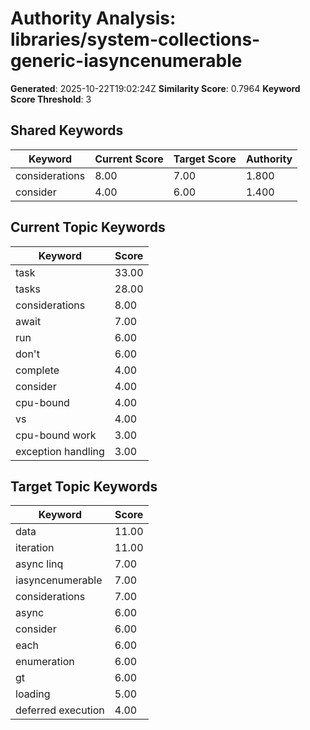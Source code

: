 # Authority Analysis: libraries/system-collections-generic-iasyncenumerable

**Generated**: 2025-10-22T19:02:24Z
**Similarity Score**: 0.7964
**Keyword Score Threshold**: 3

## Shared Keywords

| Keyword | Current Score | Target Score | Authority |
|---------|---------------|--------------|-----------|
| considerations | 8.00 | 7.00 | 1.800 |
| consider | 4.00 | 6.00 | 1.400 |

## Current Topic Keywords

| Keyword | Score |
|---------|-------|
| task | 33.00 |
| tasks | 28.00 |
| considerations | 8.00 |
| await | 7.00 |
| run | 6.00 |
| don't | 6.00 |
| complete | 4.00 |
| consider | 4.00 |
| cpu-bound | 4.00 |
| vs | 4.00 |
| cpu-bound work | 3.00 |
| exception handling | 3.00 |

## Target Topic Keywords

| Keyword | Score |
|---------|-------|
| data | 11.00 |
| iteration | 11.00 |
| async linq | 7.00 |
| iasyncenumerable | 7.00 |
| considerations | 7.00 |
| async | 6.00 |
| consider | 6.00 |
| each | 6.00 |
| enumeration | 6.00 |
| gt | 6.00 |
| loading | 5.00 |
| deferred execution | 4.00 |

